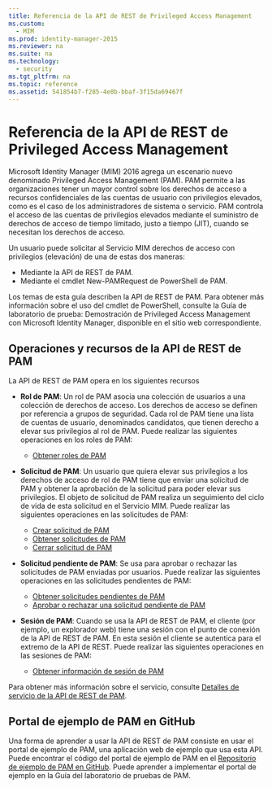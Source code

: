 ```yaml
---
title: Referencia de la API de REST de Privileged Access Management
ms.custom: 
  - MIM
ms.prod: identity-manager-2015
ms.reviewer: na
ms.suite: na
ms.technology: 
  - security
ms.tgt_pltfrm: na
ms.topic: reference
ms.assetid: 541854b7-f285-4e8b-bbaf-3f15da69467f
---
```

# Referencia de la API de REST de Privileged Access Management
Microsoft Identity Manager (MIM) 2016 agrega un escenario nuevo denominado Privileged Access Management (PAM). PAM permite a las organizaciones tener un mayor control sobre los derechos de acceso a recursos confidenciales de las cuentas de usuario con privilegios elevados, como es el caso de los administradores de sistema o servicio. PAM controla el acceso de las cuentas de privilegios elevados mediante el suministro de derechos de acceso de tiempo limitado, justo a tiempo (JIT), cuando se necesitan los derechos de acceso.

Un usuario puede solicitar al Servicio MIM derechos de acceso con privilegios (elevación) de una de estas dos maneras:

- Mediante la API de REST de PAM.
- Mediante el cmdlet New-PAMRequest de PowerShell de PAM.

Los temas de esta guía describen la API de REST de PAM. Para obtener más información sobre el uso del cmdlet de PowerShell, consulte la Guía de laboratorio de prueba: Demostración de Privileged Access Management con Microsoft Identity Manager, disponible en el sitio web correspondiente.

## Operaciones y recursos de la API de REST de PAM

La API de REST de PAM opera en los siguientes recursos
- **Rol de PAM**: Un rol de PAM asocia una colección de usuarios a una colección de derechos de acceso. Los derechos de acceso se definen por referencia a grupos de seguridad. Cada rol de PAM tiene una lista de cuentas de usuario, denominados candidatos, que tienen derecho a elevar sus privilegios al rol de PAM. Puede realizar las siguientes operaciones en los roles de PAM:

    - [Obtener roles de PAM](Get-PAM-Roles.md)

- **Solicitud de PAM**: Un usuario que quiera elevar sus privilegios a los derechos de acceso de rol de PAM tiene que enviar una solicitud de PAM y obtener la aprobación de la solicitud para poder elevar sus privilegios. El objeto de solicitud de PAM realiza un seguimiento del ciclo de vida de esta solicitud en el Servicio MIM. Puede realizar las siguientes operaciones en las solicitudes de PAM:

    - [Crear solicitud de PAM](Create-PAM-Request.md)
    - [Obtener solicitudes de PAM](Get-PAM-Requests.md)
    - [Cerrar solicitud de PAM](Close-PAM-Request.md)

- **Solicitud pendiente de PAM**: Se usa para aprobar o rechazar las solicitudes de PAM enviadas por usuarios. Puede realizar las siguientes operaciones en las solicitudes pendientes de PAM:

    - [Obtener solicitudes pendientes de PAM](Get-Pending-PAM-Requests.md)
    - [Aprobar o rechazar una solicitud pendiente de PAM](Approve-or-Reject-a-Pending-PAM-Request.md)

- **Sesión de PAM**: Cuando se usa la API de REST de PAM, el cliente (por ejemplo, un explorador web) tiene una sesión con el punto de conexión de la API de REST de PAM. En esta sesión el cliente se autentica para el extremo de la API de REST. Puede realizar las siguientes operaciones en las sesiones de PAM:

    - [Obtener información de sesión de PAM](Get-PAM-Session-Info.md)

Para obtener más información sobre el servicio, consulte [Detalles de servicio de la API de REST de PAM](PAM-REST-API-Service-Details.md).

## Portal de ejemplo de PAM en GitHub

Una forma de aprender a usar la API de REST de PAM consiste en usar el portal de ejemplo de PAM, una aplicación web de ejemplo que usa esta API. Puede encontrar el código del portal de ejemplo de PAM en el [Repositorio de ejemplo de PAM en GitHub](http://go.microsoft.com/fwlink/?LinkID=618550&clcid=0x409). Puede aprender a implementar el portal de ejemplo en la Guía del laboratorio de pruebas de PAM.




